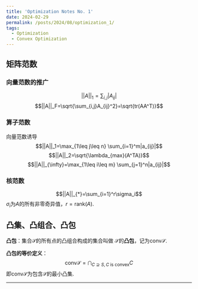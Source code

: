 ```yaml
---
title: 'Optimization Notes No. 1'
date: 2024-02-29
permalink: /posts/2024/08/optimization_1/
tags:
  - Optimization
  - Convex Optimization
---
```


## 矩阵范数
### 向量范数的推广
$$||A||_1=\sum_{i,j}|A_{ij}|$$
$$||A||_F=\sqrt{\sum_{i,j}A_{ij}^2}=\sqrt{tr(AA^T)}$$
### 算子范数
向量范数诱导
$$||A||_1=\max_{1\leq j\leq n} \sum_{i=1}^m|a_{ij}|$$
$$||A||_2=\sqrt{\lambda_{max}(A^TA)}$$
$$||A||_{\infty}=\max_{1\leq i\leq m} \sum_{j=1}^n|a_{ij}|$$
### 核范数
$$||A||_{*}=\sum_{i=1}^r\sigma_i$$
$\sigma_i$为$A$的所有非零奇异值，$r =\text{rank} (A)$.
## 凸集、凸组合、凸包
**凸包**：集合$\mathcal{S}$的所有点的凸组合构成的集合叫做 $\mathcal{S}$的**凸包**，记为$\text{conv}\mathcal{S}$.

**凸包的等价定义**：
$$\text{conv} \mathcal{S} = \bigcap_{C\supseteq S, C\text{ is convex}}C$$
即$\text{conv}\mathcal{S}$为包含$\mathcal{S}$的最小凸集.




------